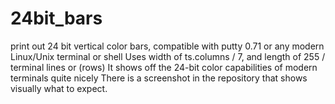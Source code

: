 # 24bit_bars
print out 24 bit vertical color bars, compatible with putty 0.71
or any modern Linux/Unix terminal or shell
Uses width of ts.columns / 7, and length of 255 / terminal lines or (rows)
It shows off the 24-bit color capabilities of modern terminals quite nicely
There is a screenshot in the repository that shows visually what to expect.

